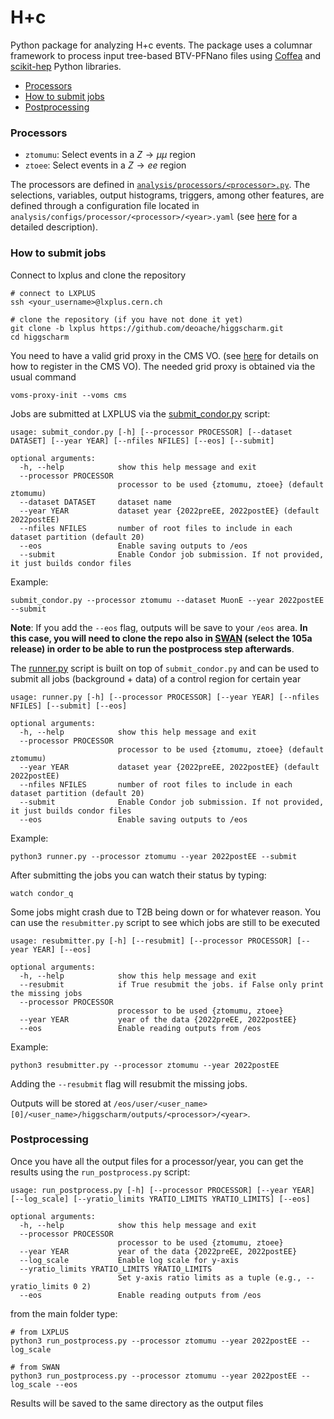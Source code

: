 # H+c

Python package for analyzing H+c events. The package uses a columnar framework to process input tree-based BTV-PFNano files using [Coffea](https://coffeateam.github.io/coffea/) and [scikit-hep](https://scikit-hep.org) Python libraries.

- [Processors](#Processors)
- [How to submit jobs](#How-to-submit-jobs)
- [Postprocessing](#Postprocessing)

### Processors

* `ztomumu`: Select events in a $Z\rightarrow \mu \mu$ region
* `ztoee`: Select events in a $Z\rightarrow ee$ region

The processors are defined in [`analysis/processors/<processor>.py`](https://github.com/deoache/higgscharm/tree/lxplus/analysis/processors). The selections, variables, output histograms, triggers, among other features, are defined through a configuration file located in `analysis/configs/processor/<processor>/<year>.yaml` (see [here](https://github.com/deoache/higgscharm/blob/lxplus/analysis/configs/README.md) for a detailed description). 


### How to submit jobs

Connect to lxplus and clone the repository
```
# connect to LXPLUS
ssh <your_username>@lxplus.cern.ch

# clone the repository (if you have not done it yet)
git clone -b lxplus https://github.com/deoache/higgscharm.git
cd higgscharm
```
You need to have a valid grid proxy in the CMS VO. (see [here](https://twiki.cern.ch/twiki/bin/view/CMSPublic/SWGuideLcgAccess) for details on how to register in the CMS VO). The needed grid proxy is obtained via the usual command
```
voms-proxy-init --voms cms
```
Jobs are submitted at LXPLUS via the [submit_condor.py](https://github.com/deoache/higgscharm/blob/lxplus/submit_condor.py) script:
```
usage: submit_condor.py [-h] [--processor PROCESSOR] [--dataset DATASET] [--year YEAR] [--nfiles NFILES] [--eos] [--submit]

optional arguments:
  -h, --help            show this help message and exit
  --processor PROCESSOR
                        processor to be used {ztomumu, ztoee} (default ztomumu)
  --dataset DATASET     dataset name
  --year YEAR           dataset year {2022preEE, 2022postEE} (default 2022postEE)
  --nfiles NFILES       number of root files to include in each dataset partition (default 20)
  --eos                 Enable saving outputs to /eos
  --submit              Enable Condor job submission. If not provided, it just builds condor files
```
Example:
```
submit_condor.py --processor ztomumu --dataset MuonE --year 2022postEE --submit
```
**Note**: If you add the `--eos` flag, outputs will be save to your `/eos` area. **In this case, you will need to clone the repo also in [SWAN](https://swan-k8s.cern.ch/hub/spawn) (select the 105a release) in order to be able to run the postprocess step afterwards**.

The [runner.py](https://github.com/deoache/higgscharm/blob/lxplus/runner.py) script is built on top of `submit_condor.py` and can be used to submit all jobs (background + data) of a control region for certain year
```
usage: runner.py [-h] [--processor PROCESSOR] [--year YEAR] [--nfiles NFILES] [--submit] [--eos]

optional arguments:
  -h, --help            show this help message and exit
  --processor PROCESSOR
                        processor to be used {ztomumu, ztoee} (default ztomumu)
  --year YEAR           dataset year {2022preEE, 2022postEE} (default 2022postEE)
  --nfiles NFILES       number of root files to include in each dataset partition (default 20)
  --submit              Enable Condor job submission. If not provided, it just builds condor files
  --eos                 Enable saving outputs to /eos
```
Example:
```
python3 runner.py --processor ztomumu --year 2022postEE --submit
``` 
After submitting the jobs you can watch their status by typing:
```
watch condor_q
```
Some jobs might crash due to T2B being down or for whatever reason. You can use the `resubmitter.py` script to see which jobs are still to be executed
```
usage: resubmitter.py [-h] [--resubmit] [--processor PROCESSOR] [--year YEAR] [--eos]

optional arguments:
  -h, --help            show this help message and exit
  --resubmit            if True resubmit the jobs. if False only print the missing jobs
  --processor PROCESSOR
                        processor to be used {ztomumu, ztoee}
  --year YEAR           year of the data {2022preEE, 2022postEE}
  --eos                 Enable reading outputs from /eos
```
Example:
```
python3 resubmitter.py --processor ztomumu --year 2022postEE
```
Adding the `--resubmit` flag will resubmit the missing jobs.

Outputs will be stored at `/eos/user/<user_name>[0]/<user_name>/higgscharm/outputs/<processor>/<year>`. 

### Postprocessing

Once you have all the output files for a processor/year, you can get the results using the `run_postprocess.py` script:
```
usage: run_postprocess.py [-h] [--processor PROCESSOR] [--year YEAR] [--log_scale] [--yratio_limits YRATIO_LIMITS YRATIO_LIMITS] [--eos]

optional arguments:
  -h, --help            show this help message and exit
  --processor PROCESSOR
                        processor to be used {ztomumu, ztoee}
  --year YEAR           year of the data {2022preEE, 2022postEE}
  --log_scale           Enable log scale for y-axis
  --yratio_limits YRATIO_LIMITS YRATIO_LIMITS
                        Set y-axis ratio limits as a tuple (e.g., --yratio_limits 0 2)
  --eos                 Enable reading outputs from /eos
```
from the main folder type:
```
# from LXPLUS
python3 run_postprocess.py --processor ztomumu --year 2022postEE --log_scale
``` 
```
# from SWAN
python3 run_postprocess.py --processor ztomumu --year 2022postEE --log_scale --eos
``` 
Results will be saved to the same directory as the output files